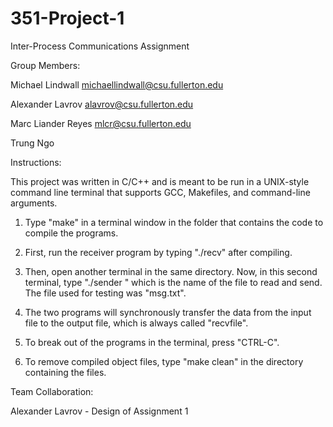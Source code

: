 # 351-Project-1
Inter-Process Communications Assignment

Group Members:

Michael Lindwall michaellindwall@csu.fullerton.edu

Alexander Lavrov alavrov@csu.fullerton.edu

Marc Liander Reyes mlcr@csu.fullerton.edu

Trung Ngo 


Instructions:

This project was written in C/C++ and is meant to be run in a UNIX-style
command line terminal that supports GCC, Makefiles, and command-line arguments.

1) Type "make" in a terminal window in the folder that contains the code to
  compile the programs.

2) First, run the receiver program by typing "./recv" after compiling.

3) Then, open another terminal in the same directory.  Now, in this second
  terminal, type "./sender <FILENAME>" which <FILENAME> is the name of the
  file to read and send.  The file used for testing was "msg.txt".

4) The two programs will synchronously transfer the data from the input file
  to the output file, which is always called "recvfile".

5) To break out of the programs in the terminal, press "CTRL-C".

6) To remove compiled object files, type "make clean" in the directory
  containing the files.  


Team Collaboration:

Alexander Lavrov - Design of Assignment 1
